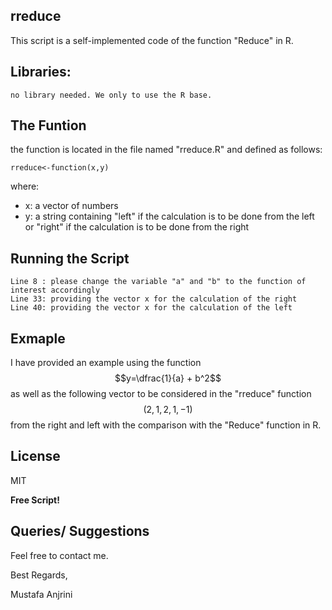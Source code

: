 ## rreduce

This script is a self-implemented code of the function "Reduce" in R.

## Libraries:

```
no library needed. We only to use the R base.
```

## The Funtion

the function is located in the file named "rreduce.R" and defined as follows:
```
rreduce<-function(x,y)
```
where:
- x: a vector of numbers
- y: a string containing "left" if the calculation is to be done from the left or "right" if the calculation is to be done from the right

## Running the Script

```
Line 8 : please change the variable "a" and "b" to the function of interest accordingly
Line 33: providing the vector x for the calculation of the right
Line 40: providing the vector x for the calculation of the left
```

## Exmaple

 I have provided an example using the function  $$y=\dfrac{1}{a} + b^2$$  as well as the following vector to be considered in the "rreduce" function $$(2, 1, 2, 1,-1)$$ from the right and left with the comparison with the "Reduce" function in R.

## License

MIT

**Free Script!**

## Queries/ Suggestions
Feel free to contact me.

Best Regards,

Mustafa Anjrini



